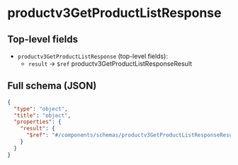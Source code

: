 # productv3GetProductListResponse

## Top-level fields
- `productv3GetProductListResponse` (top-level fields):
  - `result` → `$ref` productv3GetProductListResponseResult

## Full schema (JSON)
```json
{
  "type": "object",
  "title": "object",
  "properties": {
    "result": {
      "$ref": "#/components/schemas/productv3GetProductListResponseResult"
    }
  }
}
```
